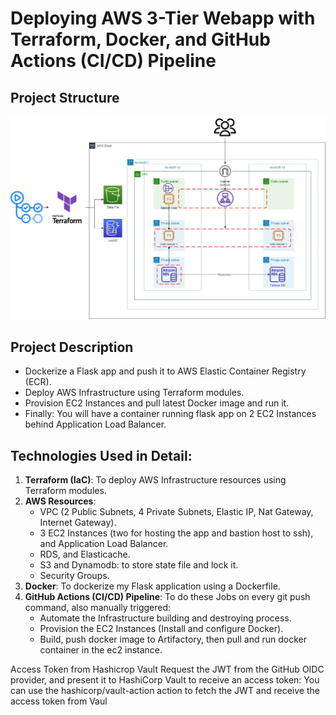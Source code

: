 # Deploying AWS 3-Tier Webapp with Terraform, Docker, and GitHub Actions (CI/CD) Pipeline

## Project Structure
![Infrastructure](./assests/AWS-Three-Tier-Architecture.jpg)

## Project Description
- Dockerize a Flask app and push it to AWS Elastic Container Registry (ECR).
- Deploy AWS Infrastructure using Terraform modules.
- Provision EC2 Instances and pull latest Docker image and run it.
- Finally: You will have a container running flask app on 2 EC2 Instances behind Application Load Balancer.


## Technologies Used in Detail: 
1. **Terraform (IaC)**: To deploy AWS Infrastructure resources using Terraform modules.
2. **AWS Resources**:
	- VPC (2 Public Subnets, 4 Private Subnets, Elastic IP, Nat Gateway, Internet Gateway).
	- 3 EC2 Instances (two for hosting the app and bastion host to ssh), and Application Load Balancer.
	- RDS, and Elasticache.
	- S3 and Dynamodb: to store state file and lock it.
	- Security Groups.
3. **Docker**: To dockerize my Flask application using a Dockerfile.
4. **GitHub Actions (CI/CD) Pipeline**: To do these Jobs on every git push command, also manually triggered:
	- Automate the Infrastructure building and destroying process.
	- Provision the EC2 Instances (Install and configure Docker).
	- Build, push docker image to Artifactory, then pull and run docker container in the ec2 instance.

Access Token from Hashicrop Vault
Request the JWT from the GitHub OIDC provider, and present it to HashiCorp Vault to receive an access token:
You can use the hashicorp/vault-action action to fetch the JWT and receive the access token from Vaul



